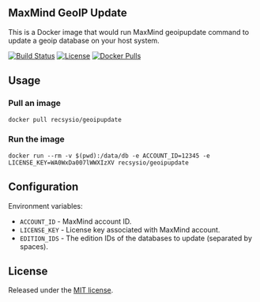 MaxMind GeoIP Update
--------------------

This is a Docker image that would run MaxMind geoipupdate command to update a geoip database on your host system.

[![Build Status][build-badge]][build-link]
[![License][license-badge]](LICENSE)
[![Docker Pulls][docker-badge]][docker-link]

Usage
-----

### Pull an image

```
docker pull recsysio/geoipupdate
```

### Run the image

```
docker run --rm -v $(pwd):/data/db -e ACCOUNT_ID=12345 -e LICENSE_KEY=WA0WxDa007lWWXIzXV recsysio/geoipupdate
```

Configuration
-------------

Environment variables:

- `ACCOUNT_ID` - MaxMind account ID.
- `LICENSE_KEY` - License key associated with MaxMind account.
- `EDITION_IDS` - The edition IDs of the databases to update (separated by spaces).

License
-------

Released under the [MIT license](LICENSE).


[build-link]:     https://github.com/recsysio/docker-geoipupdate/actions?workflow=build
[build-badge]:    https://github.com/recsysio/docker-geoipupdate/workflows/build/badge.svg
[license-badge]:  https://img.shields.io/badge/license-MIT-brightgreen.svg
[docker-link]:    https://hub.docker.com/r/recsysio/geoipupdate
[docker-badge]:   https://img.shields.io/docker/pulls/recsysio/geoipupdate
